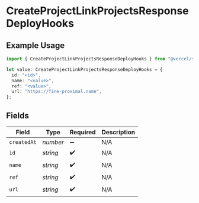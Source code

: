 # CreateProjectLinkProjectsResponseDeployHooks

## Example Usage

```typescript
import { CreateProjectLinkProjectsResponseDeployHooks } from "@vercel/sdk/models/operations";

let value: CreateProjectLinkProjectsResponseDeployHooks = {
  id: "<id>",
  name: "<value>",
  ref: "<value>",
  url: "https://fine-proximal.name",
};
```

## Fields

| Field              | Type               | Required           | Description        |
| ------------------ | ------------------ | ------------------ | ------------------ |
| `createdAt`        | *number*           | :heavy_minus_sign: | N/A                |
| `id`               | *string*           | :heavy_check_mark: | N/A                |
| `name`             | *string*           | :heavy_check_mark: | N/A                |
| `ref`              | *string*           | :heavy_check_mark: | N/A                |
| `url`              | *string*           | :heavy_check_mark: | N/A                |